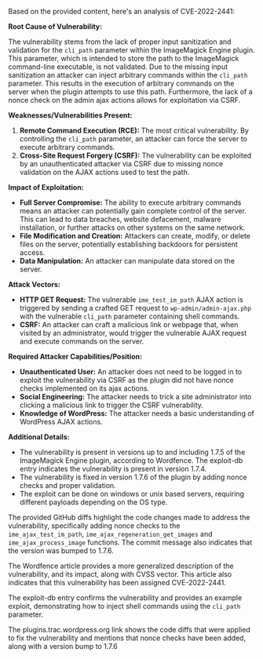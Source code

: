 Based on the provided content, here's an analysis of CVE-2022-2441:

**Root Cause of Vulnerability:**

The vulnerability stems from the lack of proper input sanitization and validation for the `cli_path` parameter within the ImageMagick Engine plugin. This parameter, which is intended to store the path to the ImageMagick command-line executable, is not validated. Due to the missing input sanitization an attacker can inject arbitrary commands within the `cli_path` parameter. This results in the execution of arbitrary commands on the server when the plugin attempts to use this path. Furthermore, the lack of a nonce check on the admin ajax actions allows for exploitation via CSRF.

**Weaknesses/Vulnerabilities Present:**

1.  **Remote Command Execution (RCE):** The most critical vulnerability. By controlling the `cli_path` parameter, an attacker can force the server to execute arbitrary commands.
2.  **Cross-Site Request Forgery (CSRF):** The vulnerability can be exploited by an unauthenticated attacker via CSRF due to missing nonce validation on the AJAX actions used to test the path.

**Impact of Exploitation:**

*   **Full Server Compromise:** The ability to execute arbitrary commands means an attacker can potentially gain complete control of the server. This can lead to data breaches, website defacement, malware installation, or further attacks on other systems on the same network.
*   **File Modification and Creation:** Attackers can create, modify, or delete files on the server, potentially establishing backdoors for persistent access.
*   **Data Manipulation:** An attacker can manipulate data stored on the server.

**Attack Vectors:**

*   **HTTP GET Request:** The vulnerable `ime_test_im_path` AJAX action is triggered by sending a crafted GET request to `wp-admin/admin-ajax.php` with the vulnerable `cli_path` parameter containing shell commands.
*   **CSRF:** An attacker can craft a malicious link or webpage that, when visited by an administrator, would trigger the vulnerable AJAX request and execute commands on the server.

**Required Attacker Capabilities/Position:**

*   **Unauthenticated User:** An attacker does not need to be logged in to exploit the vulnerability via CSRF as the plugin did not have nonce checks implemented on its ajax actions.
*   **Social Engineering:** The attacker needs to trick a site administrator into clicking a malicious link to trigger the CSRF vulnerability.
*   **Knowledge of WordPress:** The attacker needs a basic understanding of WordPress AJAX actions.

**Additional Details:**

*   The vulnerability is present in versions up to and including 1.7.5 of the ImageMagick Engine plugin, according to Wordfence. The exploit-db entry indicates the vulnerability is present in version 1.7.4.
*   The vulnerability is fixed in version 1.7.6 of the plugin by adding nonce checks and proper validation.
*   The exploit can be done on windows or unix based servers, requiring different payloads depending on the OS type.

The provided GitHub diffs highlight the code changes made to address the vulnerability, specifically adding nonce checks to the `ime_ajax_test_im_path`, `ime_ajax_regeneration_get_images` and `ime_ajax_process_image` functions. The commit message also indicates that the version was bumped to 1.7.6.

The Wordfence article provides a more generalized description of the vulnerability, and its impact, along with CVSS vector. This article also indicates that this vulnerability has been assigned CVE-2022-2441.

The exploit-db entry confirms the vulnerability and provides an example exploit, demonstrating how to inject shell commands using the `cli_path` parameter.

The plugins.trac.wordpress.org link shows the code diffs that were applied to fix the vulnerability and mentions that nonce checks have been added, along with a version bump to 1.7.6